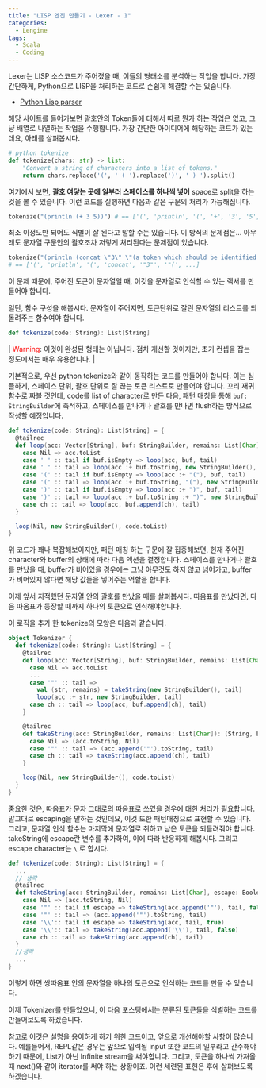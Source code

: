 ```yaml
---
title: "LISP 엔진 만들기 - Lexer - 1"
categories:
  - Lengine
tags:
  - Scala
  - Coding
--- 
```


Lexer는 LISP 소스코드가 주어졌을 때, 이들의 형태소를 분석하는 작업을 합니다. 가장 간단하게, Python으로 LISP을 처리하는 코드로 손쉽게 해결할 수는 있습니다.

- [Python Lisp parser](https://norvig.com/lispy.html)

해당 사이트를 들어가보면 괄호안의 Token들에 대해서 따로 뭔가 하는 작업은 없고, 그냥 배열로 나열하는 작업을 수행합니다. 가장 간단한 아이디어에 해당하는 코드가 있는데요, 아래를 살펴봅시다.

```python
# python tokenize
def tokenize(chars: str) -> list:
    "Convert a string of characters into a list of tokens."
    return chars.replace('(', ' ( ').replace(')', ' ) ').split()
```

여기에서 보면, **괄호 여닿는 곳에 일부러 스페이스를 하나씩 넣어** space로 split을 하는 것을 볼 수 있습니다. 이런 코드를 실행하면 다음과 같은 구문의 처리가 가능해집니다.

```python 
tokenize("(println (+ 3 5))") # == ['(', 'println', '(', '+', '3', '5', ')', ')']
```

최소 이정도만 되어도 식별이 잘 된다고 말할 수는 있습니다. 이 방식의 문제점은... 아무래도 문자열 구문안의 괄호조차 저렇게 처리된다는 문제점이 있습니다.

```python
tokenize("(println (concat \"3\" \"(a token which should be identified as string)\")")
# == ['(', 'println', '(', 'concat', '"3"', '"(', ...]
```

이 문제 때문에, 주어진 토큰이 문자열일 때, 이것을 문자열로 인식할 수 있는 렉서를 만들어야 합니다.

일단, 함수 구성을 해봅시다. 문자열이 주어지면, 토큰단위로 잘린 문자열의 리스트를 되돌려주는 함수여야 합니다.

```scala
def tokenize(code: String): List[String]
```

| <span style="color: red;">Warning</span>: 이것이 완성된 형태는 아닙니다. 점차 개선할 것이지만, 초기 컨셉을 잡는 정도에서는 매우 유용합니다. |

기본적으로, 우선 python tokenize와 같이 동작하는 코드를 만들어야 합니다. 이는 심플하게, 스페이스 단위, 괄호 단위로 잘 끊는 토큰 리스트로 만들어야 합니다. 꼬리 재귀 함수로 짜볼 것인데, code를 list of character로 만든 다음, 패턴 매칭을 통해 ```buf: StringBuilder```에 축적하고, 스페이스를 만나거나 괄호를 만나면 flush하는 방식으로 작성할 예정입니다.

```scala
def tokenize(code: String): List[String] = {
  @tailrec
  def loop(acc: Vector[String], buf: StringBuilder, remains: List[Char]): List[String] = remains match {
    case Nil => acc.toList
    case ' ' :: tail if buf.isEmpty => loop(acc, buf, tail)
    case ' ' :: tail => loop(acc :+ buf.toString, new StringBuilder(), tail)
    case '(' :: tail if buf.isEmpty => loop(acc :+ "("), buf, tail)
    case '(' :: tail => loop(acc :+ buf.toString, "("), new StringBuilder(), tail)
    case ')' :: tail if buf.isEmpty => loop(acc :+ ")", buf, tail)
    case ')' :: tail => loop(acc :+ buf.toString :+ ")", new StringBuilder(), tail)
    case ch :: tail => loop(acc, buf.append(ch), tail)
  }

  loop(Nil, new StringBuilder(), code.toList)
}
```

위 코드가 꽤나 복잡해보이지만, 패턴 매칭 하는 구문에 잘 집중해보면, 현재 주어진 character와 buffer의 상태에 따라 다음 액션을 결정합니다. 스페이스를 만나거나 괄호를 만났을 때, buffer가 비어있을 경우에는 그냥 아무것도 하지 않고 넘어가고, buffer가 비어있지 않다면 해당 값들을 넣어주는 역할을 합니다.

이제 앞서 지적했던 문자열 안의 괄호를 만났을 때를 살펴봅시다. 따옴표를 만났다면, 다음 따옴표가 등장할 때까지 하나의 토큰으로 인식해야합니다.

이 로직을 추가 한 tokenize의 모양은 다음과 같습니다.

```scala
object Tokenizer {
  def tokenize(code: String): List[String] = {
    @tailrec
    def loop(acc: Vector[String], buf: StringBuilder, remains: List[Char]): List[String] = remains match {
      case Nil => acc.toList
      ...
      case '"' :: tail => 
        val (str, remains) = takeString(new StringBuilder(), tail)
        loop(acc :+ str, new StringBuilder, tail)
      case ch :: tail => loop(acc, buf.append(ch), tail)
    }

    @tailrec
    def takeString(acc: StringBuilder, remains: List[Char]): (String, List[Char]) = remains match {
      case Nil => (acc.toString, Nil)
      case '"' :: tail => (acc.append('"').toString, tail)
      case ch :: tail => takeString(acc.append(ch), tail)
    }

    loop(Nil, new StringBuilder(), code.toList)
  }
}
```

 중요한 것은, 따옴표가 문자 그대로의 따옴표로 쓰였을 경우에 대한 처리가 필요합니다. 말그대로 escaping을 말하는 것인데요, 이것 또한 패턴매칭으로 표현할 수 있습니다. 그리고, 문자열 인식 함수는 마지막에 문자열로 취하고 남은 토큰을 되돌려줘야 합니다. takeString에 escape란 변수를 추가하여, 이에 따라 반응하게 해봅시다. 그리고 escape character는 ```\``` 로 합시다.

```scala
def tokenize(code: String): List[String] = {
  ...
  // 생략
  @tailrec
  def takeString(acc: StringBuilder, remains: List[Char], escape: Boolean = false): (String, List[Char]) = remains match {
    case Nil => (acc.toString, Nil)
    case '"' :: tail if escape => takeString(acc.append('"'), tail, false)
    case '"' :: tail => (acc.append('"').toString, tail)
    case '\\':: tail if escape => takeString(acc, tail, true)
    case '\\':: tail => takeString(acc.append('\\'), tail, false)
    case ch :: tail => takeString(acc.append(ch), tail)
  }
  //생략
  ...
}
 ```

이렇게 하면 쌍따옴표 안의 문자열을 하나의 토큰으로 인식하는 코드를 만들 수 있습니다.

이제 Tokenizer를 만들었으니, 이 다음 포스팅에서는 분류된 토큰들을 식별하는 코드를 만들어보도록 하겠습니다.

참고로 이것은 설명을 용이하게 하기 위한 코드이고, 앞으로 개선해야할 사항이 많습니다. 예를들어서, REPL같은 경우는 앞으로 입력될 input 또한 코드의 일부라고 간주해야하기 때문에, List가 아닌 Infinite stream을 써야합니다. 그리고, 토큰을 하나씩 가져올 때 next()와 같이 iterator를 써야 하는 상황이죠. 이런 세련된 표현은 후에 살펴보도록 하겠습니다.